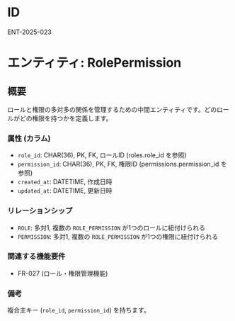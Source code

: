 # ID

ENT-2025-023

# エンティティ: RolePermission

## 概要

ロールと権限の多対多の関係を管理するための中間エンティティです。どのロールがどの権限を持つかを定義します。

### 属性 (カラム)

- `role_id`: CHAR(36), PK, FK, ロールID (roles.role_id を参照)
- `permission_id`: CHAR(36), PK, FK, 権限ID (permissions.permission_id を参照)
- `created_at`: DATETIME, 作成日時
- `updated_at`: DATETIME, 更新日時

### リレーションシップ

- `ROLE`: 多対1, 複数の `ROLE_PERMISSION` が1つのロールに紐付けられる
- `PERMISSION`: 多対1, 複数の `ROLE_PERMISSION` が1つの権限に紐付けられる

### 関連する機能要件

- FR-027 (ロール・権限管理機能)

### 備考

複合主キー (`role_id`, `permission_id`) を持ちます。
